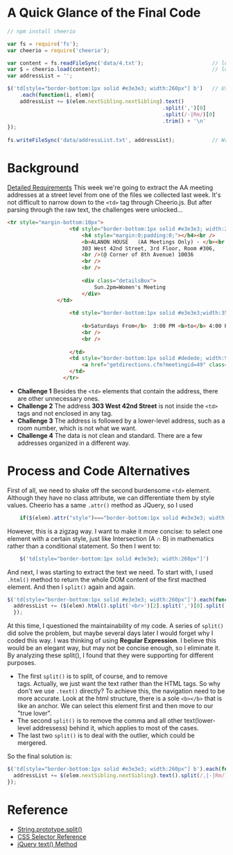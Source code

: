 # A Quick Glance of the Final Code

```javascript
// npm install cheerio

var fs = require('fs');
var cheerio = require('cheerio');

var content = fs.readFileSync('data/4.txt');                      // load the 4.txt file into a variable, `content`
var $ = cheerio.load(content);                                    // load `content` into a cheerio object
var addressList = '';                                           

$('td[style="border-bottom:1px solid #e3e3e3; width:260px"] b')   // Use CSS selector to select all td with a specific tyle and element
    .each(function(i, elem){
    addressList += $(elem.nextSibling.nextSibling).text()              // Use .nextSibling method to re-navigate to a new object
                                                  .split(',')[0]       // Split it and only keep the first object
                                                  .split(/-|Rm/)[0]    // Deal with the outlier
                                                  .trim() + '\n'       // Remove spaces and make the variable hold the lines
});
   
fs.writeFileSync('data/addressList.txt', addressList);            // Write all the addresses to a text file
```

# Background

[Detailed Requirements](https://github.com/gitacoco/data-structures/blob/master/weekly_assignment_02.md)
This week we're going to extract the AA meeting addresses at a street level from one of the files we collected last week. It's not difficult to narrow down to the `<td>` tag through Cheerio.js. But after parsing through the raw text, the challenges were unlocked…

```html
<tr style="margin-bottom:10px">
                    <td style="border-bottom:1px solid #e3e3e3; width:260px" valign="top">
                    	<h4 style="margin:0;padding:0;"></h4><br />
				  	    <b>ALANON HOUSE   (AA Meetings Only) - </b><br />
						303 West 42nd Street, 3rd Floor, Room #306, 
						<br />(@ Corner of 8th Avenue) 10036
						<br />
						<br />
                        
                        <div class="detailsBox"> 
                        	Sun.2pm=Women's Meeting 
                        </div>
	            </td>
	
                    <td style="border-bottom:1px solid #e3e3e3;width:350px;" valign="top">
                   	 	
				  	    <b>Saturdays From</b>  3:00 PM <b>to</b> 4:00 PM <br /><b>Meeting Type</b> OD = Open Discussion meeting 
			 			<br />
                    	<br />
                    		
					</td> 
                    <td style="border-bottom:1px solid #dedede; width:90px; ">
                    	<a href="getdirections.cfm?meetingid=49" class="GetDirections">Get Directions</a>
                    </td>
                  </tr>
```
* **Challenge 1** Besides the `<td>` elements that contain the address, there are other unnecessary ones.
* **Challenge 2** The address **303 West 42nd Street** is not inside the `<td>` tags and not enclosed in any tag. 
* **Challenge 3** The address is followed by a lower-level address, such as a room number, which is not what we want.
* **Challenge 4** The data is not clean and standard. There are a few addresses organized in a different way.

# Process and Code Alternatives
First of all, we need to shake off the second burdensome `<td>` element. Although they have no class attribute, we can differentiate them by style values. Cheerio has a same `.attr()` method as JQuery, so I used 
```javascript
	if($(elem).attr("style")==="border-bottom:1px solid #e3e3e3; width:260px") 
```

However, this is a zigzag way. I want to make it more concise: to select one element with a certain style, just like Intersection (A ∩ B) in mathematics rather than a conditional statement. So then I went to:
```javascript
	$('td[style="border-bottom:1px solid #e3e3e3; width:260px"]')
```

And next, I was starting to extract the text we need. To start with, I used `.html()` method to return the whole DOM content of the first macthed element. And then I `split()` again and again. 
```javascript
$('td[style="border-bottom:1px solid #e3e3e3; width:260px"]').each(function(i, elem){
  addressList += ($(elem).html().split('<br>')[2].split(',')[0].split(' - ')[0].split(' Rm ')[0]).trim() + '\n';
  });
```
At this time, I questioned the maintainability of my code. A series of `split()` did solve the problem, but maybe several days later I would forget why I coded this way. I was thinking of using **Regular Expression**. I believe this would be an elegant way, but may not be concise enough, so I eliminate it. By analyzing these split(), I found that they were supporting for different purposes. 
* The first `split()` is to split, of course, and to remove <br> tags. Actually, we just want the text rather than the HTML tags. So why don't we use `.text()` directly? To achieve this, the navigation need to be more accurate. Look at the html structure, there is a sole `<b></b>` that is like an anchor. We can select this element first and then move to our "true lover".
* The second `split()` is to remove the comma and all other text(lower-level addressess) behind it, which applies to most of the cases.
* The last two `split()` is to deal with the outlier, which could be mergered.

So the final solution is:
```javascript
$('td[style="border-bottom:1px solid #e3e3e3; width:260px"] b').each(function(i, elem){
  addressList += $(elem.nextSibling.nextSibling).text().split(/,|-|Rm/)[0].trim() + '\n'
});
```

# Reference
* [String.prototype.split()](https://developer.mozilla.org/en-US/docs/Web/JavaScript/Reference/Global_Objects/String/split)
* [CSS Selector Reference](https://www.w3schools.com/cssref/css_selectors.asp)
* [jQuery text() Method](https://www.w3schools.com/jquery/html_text.asp)
